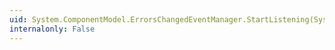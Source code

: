 ```yaml
---
uid: System.ComponentModel.ErrorsChangedEventManager.StartListening(System.Object)
internalonly: False
---
```

